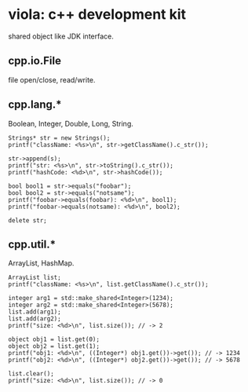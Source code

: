 # viola: c++ development kit
shared object like JDK interface.

## cpp.io.File
file open/close, read/write.

## cpp.lang.*
Boolean, Integer, Double, Long, String.

```
Strings* str = new Strings();
printf("className: <%s>\n", str->getClassName().c_str());

str->append(s);
printf("str: <%s>\n", str->toString().c_str());
printf("hashCode: <%d>\n", str->hashCode());

bool bool1 = str->equals("foobar");
bool bool2 = str->equals("notsame");
printf("foobar->equals(foobar): <%d>\n", bool1);
printf("foobar->equals(notsame): <%d>\n", bool2);

delete str;
```

## cpp.util.*
ArrayList, HashMap.

```
ArrayList list;
printf("className: <%s>\n", list.getClassName().c_str());

integer arg1 = std::make_shared<Integer>(1234);
integer arg2 = std::make_shared<Integer>(5678);
list.add(arg1);
list.add(arg2);
printf("size: <%d>\n", list.size()); // -> 2

object obj1 = list.get(0);
object obj2 = list.get(1);
printf("obj1: <%d>\n", ((Integer*) obj1.get())->get()); // -> 1234
printf("obj2: <%d>\n", ((Integer*) obj2.get())->get()); // -> 5678

list.clear();
printf("size: <%d>\n", list.size()); // -> 0
```
